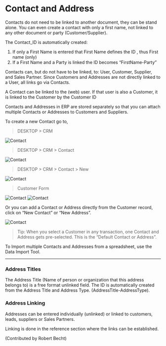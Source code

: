 <!-- add-breadcrumbs -->
<!-- add-breadcrumbs -->
# Contact and Address

Contacts do not need to be linked to another document, they can be stand alone.  You can even create a contact with only a first name, not linked to any other document or party (Customer/Supplier).

The Contact_ID is automatically created:

1. If only a First Name is entered that First Name defines the ID , thus First name (only)
2. If a First Name and a Party is linked the ID becomes “FirstName-Party”
 
Contacts can, but do not have to be linked, to:  User, Customer, Supplier, and Sales Partner. Since Customers and Addresses are not directly linked to a User, all links go via Contacts.

A Contact can be linked to the (web) user. If that user is also a Customer, it is linked to the Customer by the Customer ID

Contacts and Addresses in ERP are stored separately so that you can
attach multiple Contacts or Addresses to Customers and Suppliers.

To create a new Contact go to,

> DESKTOP > CRM

<img class="screenshot" alt="Contact" src="/docs/assets/img/tablix/desktop/CRM.png">

> DESKTOP > CRM > Contact

<img class="screenshot" alt="Contact" src="/docs/assets/img/tablix/contact/Contact_Main_Page.png">

> DESKTOP > CRM > Contact > New

<img class="screenshot" alt="Contact" src="/docs/assets/img/tablix/contact/Contact_list.png">

> Customer Form

<img class="screenshot" alt="Contact" src="/docs/assets/img/tablix/contact/Contact1.png">
<img class="screenshot" alt="Contact" src="/docs/assets/img/tablix/contact/Contact2.png">

Or you can add a Contact or Address directly from the Customer record, click on “New
Contact” or “New Address”.

<img class="screenshot" alt="Contact" src="/docs/assets/img/crm/contact-from-cust.png">

> Tip: When you select a Customer in any transaction, one Contact and Address
gets pre-selected. This is the “Default Contact or Address”.

To Import multiple Contacts and Addresses from a spreadsheet, use the Data
Import Tool.

---

### Address Titles

The Address Title (Name of person or organization that this address belongs to) is a free format unlinked field. The ID is automatically created from the Address Title and Address Type. (AddressTitle-AddressType).

### Address Linking

Addresses can be entered individually (unlinked)  or linked to customers, leads, suppliers or Sales Partners. 

Linking is done in the reference section where the links can be established.

(Contributed by Robert Becht)
